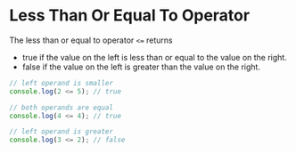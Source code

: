 # Less Than Or Equal To Operator

The less than or equal to operator `<=` returns

- true if the value on the left is less than or equal to the value on the right.
- false if the value on the left is greater than the value on the right.

```js
// left operand is smaller
console.log(2 <= 5); // true

// both operands are equal
console.log(4 <= 4); // true

// left operand is greater
console.log(3 <= 2); // false
```
